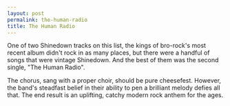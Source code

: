 ```yaml
---
layout: post
permalink: the-human-radio
title: The Human Radio
---
```

One of two Shinedown tracks on this list, the kings of bro-rock's most recent album didn't rock in as many places, but there were a handful of songs that were vintage Shinedown. And the best of them was the second single, "The Human Radio".

The chorus, sang with a proper choir, should be pure cheesefest. However, the band's steadfast belief in their ability to pen a brilliant melody defies all that. The end result is an uplifting, catchy modern rock anthem for the ages.